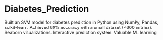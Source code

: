 # Diabetes_Prediction
Built an SVM model for diabetes prediction in Python using NumPy, Pandas, scikit-learn. Achieved 80% accuracy with a small dataset (&lt;800 entries). Seaborn visualizations. Interactive prediction system. Valuable ML learning
